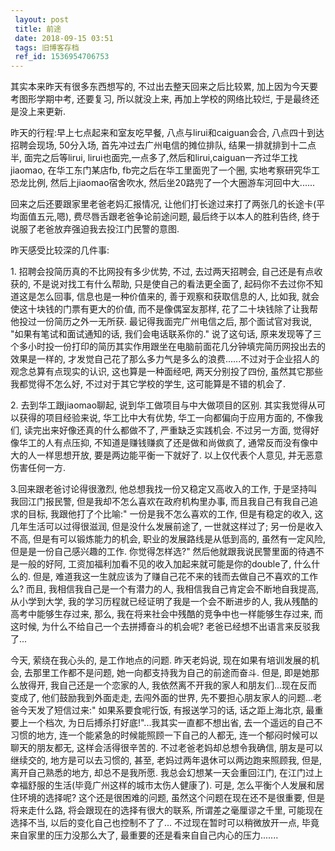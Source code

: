 ```yaml
---
 layout: post
 title: 前途
 date: 2018-09-15 03:51
 tags: 旧博客存档
 ref_id: 1536954706753
---
```

其实本来昨天有很多东西想写的, 不过出去整天回来之后比较累, 加上因为今天要考图形学期中考, 还要复习, 所以就没上来, 再加上学校的网络比较烂,
于是最终还是没上来更新.



昨天的行程:早上七点起来和室友吃早餐, 八点与lirui和caiguan会合, 八点四十到达招聘会现场, 50分入场, 首先冲过去广州电信的摊位排队,
结果一排就排到十二点半, 面完之后等lirui, lirui也面完,一点多了,然后和lirui,caiguan一齐过华工找jiaomao,
在华工东门某店fb, fb完之后在华工里面兜了一个圈, 实地考察研究华工恐龙比例, 然后上jiaomao宿舍吹水,
然后坐20路兜了一个大圈游车河回中大......



回来之后还要跟家里老爸老妈汇报情况, 让他们打长途过来打了两张几的长途卡(平均面值五元,嗯), 费尽唇舌跟老爸争论前途问题, 最后终于以本人的胜利告终,
终于说服了老爸放弃强迫我去投江门民警的意图.



昨天感受比较深的几件事:

1\. 招聘会投简历真的不比网投有多少优势, 不过, 去过两天招聘会, 自己还是有点收获的, 不是说对找工有什么帮助, 只是使自己的看法更全面了,
起码你不去过你不知道这是怎么回事, 信息也是一种价值来的, 善于观察和获取信息的人, 比如我, 就会使这十块钱的门票有更大的价值, 而不是像偶室友那样,
花了二十块钱除了让我帮他投过一份简历之外一无所获. 最记得我面完广州电信之后, 那个面试官对我说, "如果有笔试和面试通知的话, 我们会电话联系你的."
说了这句话, 原来发现等了三个多小时投一份打印的简历其实作用跟坐在电脑前面花几分钟填完简历网投出去的效果是一样的,
才发觉自己花了那么多力气是多么的浪费......不过对于企业招人的观念总算有点现实的认识, 这也算是一种面经吧, 两天分别投了四份,
虽然其它那些我都觉得不怎么好, 不过对于其它学校的学生, 这可能算是不错的机会了.

2\. 去到华工跟jiaomao聊起, 说到华工做项目与中大做项目的区别. 其实我觉得从可以获得的项目经验来说, 华工比中大有优势,
华工一向都偏向于应用方面的, 不像我们, 读完出来好像还真的什么都做不了, 严重缺乏实践机会. 不过另一方面, 觉得好像华工的人有点压抑,
不知道是赚钱赚疯了还是做和尚做疯了, 通常反而没有像中大的人一样思想开放, 要是两边能平衡一下就好了. 以上仅代表个人意见, 并无恶意伤害任何一方.

3.回来跟老爸讨论得很激烈, 他总想我找一份又稳定又高收入的工作, 于是坚持叫我回江门报民警, 但是我却不怎么喜欢在政府机构里办事,
而且我自己有我自己追求的目标, 我跟他打了个比喻:" 一份是我不怎么喜欢的工作, 但是有稳定的收入, 这几年生活可以过得很滋润, 但是没什么发展前途了,
一世就这样过了; 另一份是收入不高, 但是有可以锻炼能力的机会, 职业的发展路线是从低到高的, 虽然有一定风险, 但是是一份自己感兴趣的工作.
你觉得怎样选?" 然后他就跟我说民警里面的待遇不是一般的好阿, 工资加福利加看不见的收入加起来就可能是你的double了, 什么什么的. 但是,
难道我这一生就应该为了赚自己花不来的钱而去做自己不喜欢的工作么? 而且, 我相信我自己是一个有潜力的人, 我相信我自己肯定会不断地自我提高, 从小学到大学,
我的学习历程就已经证明了我是一个会不断进步的人, 我从残酷的高考中能够生存过来, 那么, 我在将来社会中残酷的竞争中也一样能够生存过来, 而这时候,
为什么不给自己一个去拼搏奋斗的机会呢? 老爸已经想不出语言来反驳我了...



今天, 萦绕在我心头的, 是工作地点的问题. 昨天老妈说, 现在如果有培训发展的机会, 去那里工作都不是问题, 她一向都支持我为自己的前途而奋斗. 但是,
即是她那么放得开, 我自己还是一个恋家的人, 我依然离不开我的家人和朋友们...现在反而变成了, 他们鼓励我到外面走走, 去闯外面的世界,
先不要担心朋友家人的问题...老爸今天发了短信过来:" 如果系要食呢行饭, 有报送学习的话, 话之距上海北京, 最重要上一个档次,
为日后搏杀打好底!"...我其实一直都不想出省, 去一个遥远的自己不习惯的地方, 连一个能紧急的时候能照顾一下自己的人都无,
连一个郁闷时候可以聊天的朋友都无, 这样会活得很辛苦的. 不过老爸老妈却总想令我确信, 朋友是可以继续交的, 地方是可以去习惯的, 甚至,
老妈过两年退休可以两边跑来照顾我, 但是, 离开自己熟悉的地方, 却总不是我所愿. 我总会幻想某一天会重回江门,
在江门过上幸福舒服的生活(毕竟广州这样的城市太伤人健康了). 可是, 怎么平衡个人发展和居住环境的选择呢? 这个还是很困难的问题,
虽然这个问题在现在还不是很重要, 但是将来走什么路, 将会跟现在的选择有很大的联系, 所谓差之毫厘谬之千里, 可能现在选择不当,
以后的变化自己也控制不了了... 不过现在暂时可以稍微放开一点, 毕竟来自家里的压力没那么大了, 最重要的还是看来自自己内心的压力.......




